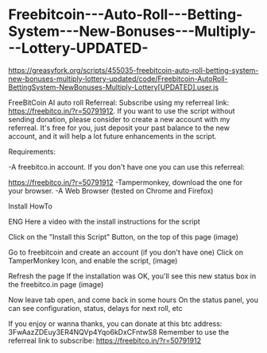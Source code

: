 # Freebitcoin---Auto-Roll---Betting-System---New-Bonuses---Multiply---Lottery-UPDATED-

https://greasyfork.org/scripts/455035-freebitcoin-auto-roll-betting-system-new-bonuses-multiply-lottery-updated/code/Freebitcoin-AutoRoll-BettingSystem-NewBonuses-Multiply-Lottery[UPDATED].user.js

FreeBitCoin AI auto roll Referreal:  Subscribe using my referreal link: https://freebitco.in/?r=50791912.  If you want to use the script without sending donation, please consider to create a new account with my referreal. It's free for you, just deposit your past balance to the new account, and it will help a lot future enhancements in the script.

Requirements:

-A freebitco.in account. If you don't have one you can use this referreal:

https://freebitco.in/?r=50791912
-Tampermonkey, download the one for your browser.
-A Web Browser (tested on Chrome and Firefox)

Install HowTo

ENG Here a video with the install instructions for the script

Click on the "Install this Script" Button, on the top of this page (image)



Go to freebitcoin and create an account (if you don't have one)
Click on TamperMonkey Icon, and enable the script, (image)



Refresh the page
If the installation was OK, you'll see this new status box in the freebitco.in page (image)



Now leave tab open, and come back in some hours
On the status panel, you can see configuration, status, delays for next roll, etc


If you enjoy or wanna thanks, you can donate at this btc address: 3FwAazZDEuy3ER4NQVp4Yqo6kDxCFntwS8
Remember to use the referreal link to subscribe: https://freebitco.in/?r=50791912
